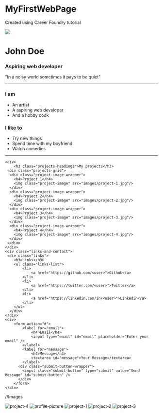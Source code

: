 # MyFirstWebPage
Created using Career Foundry tutorial 

<!DOCTYPE html>
<html>
<head>
<title>First webpage</title>
<link rel="stylesheet" href="styles.css">
<meta name="viewport" content="width=device-width, initial-scale=1">
<link href="https://fonts.googleapis.com/css?family=Noto+Sans|Roboto+Mono&display=swap" rel="stylesheet">
</head>
<body>
<div class="container">
    <div class="intro">
        <img class="profile-picture" src="images/profile-picture.jpg" />
        <h1>John Doe</h1>
        <h3>Aspiring web developer</h3>
        <p class="quote">
            "In a noisy world sometimes it pays to be quiet"
        </p> 
    </div>

   <hr/>

  <div class="about-grid">
    <div class="i-am">
        <h3> I am</h3>
        <ul>
            <li>An artist</li>
            <li>A aspiring web developer</li>
            <li>And a hobby cook</li>
        </ul> 
    </div>
    <div class="i-like">
        <h3>I like to</h3>
        <ul class="about-list">
            <li>Try new things</li>
            <li>Spend time with my boyfriend</li>
            <li>Watch comedies</li>
        </ul>
    </div>
  </div>

  <hr/>

    <div>
        <h3 class="projects-headings">My projects</h3>
     <div class="projects-grid">
      <div class="project-image-wrapper">
        <h4>Project 1</h4>
        <img class="project-image" src="images/project-1.jpg"/>
      </div>
      <div class="project-image-wrapper">
        <h4>Project 2</h4>
        <img class="project-image" src="images/project-2.jpg"/>
      </div>
      <div class="project-image-wrapper">
        <h4>Project 3</h4>
        <img class="project-image" src="images/project-3.jpg"/>
      </div>
      <div class="project-image-wrapper">
        <h4>Project 4</h4>
        <img class="project-image" src="images/project-4.jpg"/>
      </div>
     </div>
    </div>
    <div class="links-and-contact">
     <div class="links">
        <h3>Links</h3>
        <ul class="links-list">
            <li>
                <a href="https://github.com/<user>">Github</a>
            </li>
            <li>
                <a href="https://twitter.com/<user>">Twitter</a>
            </li>
            <li>
                <a href="https://linkedin.com/in/<user>">Linkedin</a>
            </li>
        </ul>
      </div>
    </div>
    <div>
        <form action="#">
            <label for="email">
                <h4>Email</h4>
				<input type="email" id="email" placeholder="Enter your email" />
            </label>
            <label for="message">
                <h4>Message</h4>
				<textarea id="message">Your Message</textarea>
            </label>
          <div class="submit-button-wrapper"> 
            <input class="submit-button" type="submit" value="Send Message" id="submit-button" />
          </div>   
        </form>
    </div>
</div>
<script src="script.js"></script>
</body>
</html>

//Images

![project-4](https://user-images.githubusercontent.com/94460351/202764498-82473b4f-805d-448f-8770-448458184d21.jpg)
![profile-picture](https://user-images.githubusercontent.com/94460351/202764505-f6c53c8f-8633-4b21-a4f8-b746b83a2b42.jpg)
![project-1](https://user-images.githubusercontent.com/94460351/202764506-df910f69-3775-479e-9af0-91f44ab03cc5.jpg)
![project-2](https://user-images.githubusercontent.com/94460351/202764508-1cff9790-4ae5-48bc-b969-f78bb8c9377f.jpg)
![project-3](https://user-images.githubusercontent.com/94460351/202764512-9a24ab47-f4d8-476b-918b-e931532dd379.jpg)
